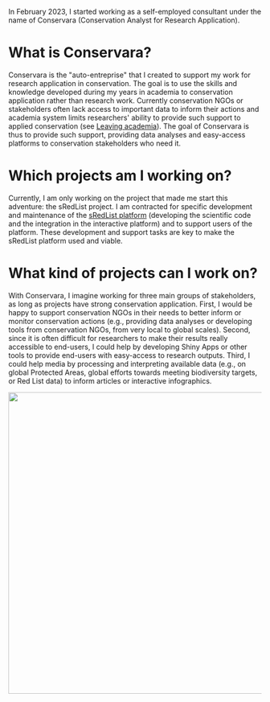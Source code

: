 In February 2023, I started working as a self-employed consultant under the name of Conservara (Conservation Analyst for Research Application). 

# What is Conservara?
Conservara is the "auto-entreprise" that I created to support my work for research application in conservation. The goal is to use the skills and knowledge developed during my years in academia to conservation application rather than research work. Currently conservation NGOs or stakeholders often lack access to important data to inform their actions and academia system limits researchers' ability to provide such support to applied conservation (see [Leaving academia](https://victorcazalis.github.io/LeavingAcademia)). The goal of Conservara is thus to provide such support, providing data analyses and easy-access platforms to conservation stakeholders who need it.

# Which projects am I working on?
Currently, I am only working on the project that made me start this adventure: the sRedList project. I am contracted for specific development and maintenance of the [sRedList platform](https://sredlist.eu/#/home) (developing the scientific code and the integration in the interactive platform) and to support users of the platform. These development and support tasks are key to make the sRedList platform used and viable.

# What kind of projects can I work on?
With Conservara, I imagine working for three main groups of stakeholders, as long as projects have strong conservation application. First, I would be happy to support conservation NGOs in their needs to better inform or monitor conservation actions (e.g., providing data analyses or developing tools from conservation NGOs, from very local to global scales). Second, since it is often difficult for researchers to make their results really accessible to end-users, I could help by developing Shiny Apps or other tools to provide end-users with easy-access to research outputs. Third, I could help media by processing and interpreting available data (e.g., on global Protected Areas, global efforts towards meeting biodiversity targets, or Red List data) to inform articles or interactive infographics.


<img src="https://victorcazalis.github.io/logo.png"  align="center" width="600">
